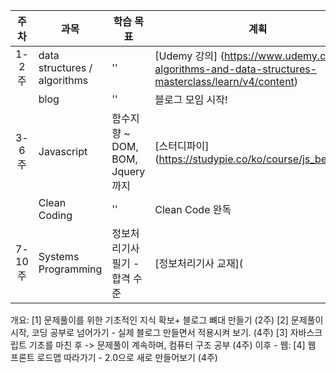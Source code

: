 


| 주차 | 과목 | 학습 목표 | 계획 |
| :---:| --- | --- | --- |
| 1-2주 | data structures / algorithms | '' | [Udemy 강의] (https://www.udemy.com/js-algorithms-and-data-structures-masterclass/learn/v4/content) |
| | blog | '' | 블로그 모임 시작! |
| 3-6주 | Javascript | 함수지향 ~ DOM, BOM, Jquery까지 | [스터디파이] (https://studypie.co/ko/course/js_beginner) |
| | Clean Coding | ''  | Clean Code 완독 |
| 7-10주 | Systems Programming | 정보처리기사 필기 - 합격 수준 | [정보처리기사 교재]( |


개요: 
[1] 문제풀이를 위한 기초적인 지식 확보+ 블로그 뼈대 만들기 (2주) 
[2] 문제풀이 시작,  코딩 공부로 넘어가기 - 실제 블로그 만들면서 적용시켜 보기. (4주)
[3] 자바스크립트 기초를 마친 후 -> 문제풀이 계속하며, 컴퓨터 구조 공부 (4주) 
이후 - 웹: 
[4] 웹 프론트 로드맵 따라가기 - 2.0으로 새로 만들어보기 (4주) 


